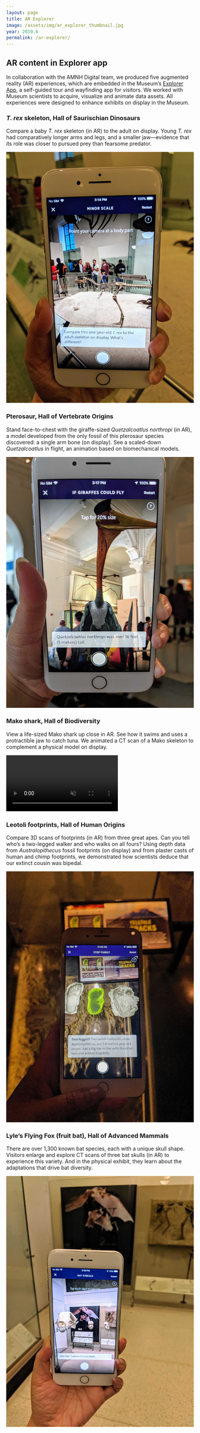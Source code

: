 ```yaml
---
layout: page
title: AR Explorer
image: /assets/img/ar_explorer_thumbnail.jpg
year: 2019.6
permalink: /ar-explorer/
---
```


## AR content in Explorer app

In collaboration with the AMNH Digital team, we produced five augmented reality (AR) experiences, which are embedded in the Museum’s [Explorer App](https://www.amnh.org/apps/explorer), a self-guided tour and wayfinding app for visitors. We worked with Museum scientists to acquire, visualize and animate data assets. All experiences were designed to enhance exhibits on display in the Museum.

### <i>T. rex</i> skeleton, Hall of Saurischian Dinosaurs

Compare a baby <i>T. rex</i> skeleton (in AR) to the adult on display. Young <i>T. rex</i> had comparatively longer arms and legs, and a smaller jaw—evidence that its role was closer to pursued prey than fearsome predator.

![A screenshot of a hand holding a smartphone that is displaying a 1-year-old T. rex skeleton overlaid in the Museum's physical exhibits](/assets/img/ar_explorer_trex.jpg)

### Pterosaur, Hall of Vertebrate Origins

Stand face-to-chest with the giraffe-sized <i>Quetzalcoatlus northropi</i> (in AR), a model developed from the only fossil of this pterosaur species discovered: a single arm bone (on display). See a scaled-down <i>Quetzalcoatlus</i> in flight, an animation based on biomechanical models. 


![A screenshot of a hand holding a smartphone that is displaying a Quetzalcoatlus in real size overlaid in the Museum's physical exhibits](/assets/img/ar_explorer_ptero.jpg)

### Mako shark, Hall of Biodiversity

View a life-sized Mako shark up close in AR. See how it swims and uses a protractible jaw to catch tuna. We animated a CT scan of a Mako skeleton to complement a physical model on display. 

<video src="/assets/video/ar_explorer_mako.mp4" muted autoplay loop controls></video>

### Leotoli footprints, Hall of Human Origins

Compare 3D scans of footprints (in AR) from three great apes. Can you tell who’s a two-legged walker and who walks on all fours? Using depth data from <i>Australopithecus</i> fossil footprints (on display) and from plaster casts of human and chimp footprints, we demonstrated how scientists deduce that our extinct cousin was bipedal.

![A screenshot of a hand holding a smartphone that is displaying three different footprints overlaid in the Museum's physical exhibits](/assets/img/ar_explorer_footprints.jpg)

### Lyle’s Flying Fox (fruit bat), Hall of Advanced Mammals

There are over 1,300 known bat species, each with a unique skull shape. Visitors enlarge and explore CT scans of three bat skulls (in AR) to experience this variety. And in the physical exhibit, they learn about the adaptations that drive bat diversity. 

![A screenshot of a hand holding a smartphone that is displaying a three small bat skulls overlaid in the Museum's physical exhibits](/assets/img/ar_explorer_bats.jpg)
